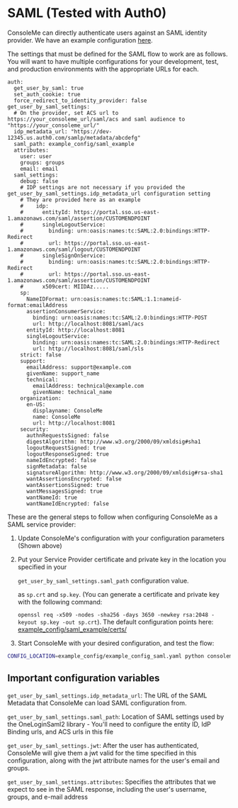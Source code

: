 # SAML \(Tested with Auth0\)

ConsoleMe can directly authenticate users against an SAML identity provider. We have an example configuration [here](https://github.com/Netflix/consoleme/blob/master/example_config/example_config_saml.yaml). 

The settings that must be defined for the SAML flow to work are as follows. You will want to have multiple configurations for your development, test, and production environments with the appropriate URLs for each. 

```text
auth:
  get_user_by_saml: true
  set_auth_cookie: true
  force_redirect_to_identity_provider: false
get_user_by_saml_settings:
  # On the provider, set ACS url to https://your_consoleme_url/saml/acs and saml audience to "https://your_consoleme_url/"
  idp_metadata_url: "https://dev-12345.us.auth0.com/samlp/metadata/abcdefg"
  saml_path: example_config/saml_example
  attributes:
    user: user
    groups: groups
    email: email
  saml_settings:
    debug: false
    # IDP settings are not necessary if you provided the get_user_by_saml_settings.idp_metadata_url configuration setting
    # They are provided here as an example
    #    idp:
    #      entityId: https://portal.sso.us-east-1.amazonaws.com/saml/assertion/CUSTOMENDPOINT
    #      singleLogoutService:
    #        binding: urn:oasis:names:tc:SAML:2.0:bindings:HTTP-Redirect
    #        url: https://portal.sso.us-east-1.amazonaws.com/saml/logout/CUSTOMENDPOINT
    #      singleSignOnService:
    #        binding: urn:oasis:names:tc:SAML:2.0:bindings:HTTP-Redirect
    #        url: https://portal.sso.us-east-1.amazonaws.com/saml/assertion/CUSTOMENDPOINT
    #      x509cert: MIIDAz.....
    sp:
      NameIDFormat: urn:oasis:names:tc:SAML:1.1:nameid-format:emailAddress
      assertionConsumerService:
        binding: urn:oasis:names:tc:SAML:2.0:bindings:HTTP-POST
        url: http://localhost:8081/saml/acs
      entityId: http://localhost:8081
      singleLogoutService:
        binding: urn:oasis:names:tc:SAML:2.0:bindings:HTTP-Redirect
        url: http://localhost:8081/saml/sls
    strict: false
    support:
      emailAddress: support@example.com
      givenName: support_name
      technical:
        emailAddress: technical@example.com
        givenName: technical_name
    organization:
      en-US:
        displayname: ConsoleMe
        name: ConsoleMe
        url: http://localhost:8081
    security:
      authnRequestsSigned: false
      digestAlgorithm: http://www.w3.org/2000/09/xmldsig#sha1
      logoutRequestSigned: true
      logoutResponseSigned: true
      nameIdEncrypted: false
      signMetadata: false
      signatureAlgorithm: http://www.w3.org/2000/09/xmldsig#rsa-sha1
      wantAssertionsEncrypted: false
      wantAssertionsSigned: true
      wantMessagesSigned: true
      wantNameId: true
      wantNameIdEncrypted: false
```

These are the general steps to follow when configuring ConsoleMe as a SAML service provider:

1. Update ConsoleMe's configuration with your configuration parameters \(Shown above\)
2. Put your Service Provider certificate and private key in the location you specified in your

   `get_user_by_saml_settings.saml_path` configuration value.

   as `sp.crt` and `sp.key`. \(You can generate a certificate and private key with the following command:

   `openssl req -x509 -nodes -sha256 -days 3650 -newkey rsa:2048 -keyout sp.key -out sp.crt`\). The default configuration points here: [example\_config/saml\_example/certs/](https://github.com/Netflix/consoleme/tree/master/example_config/saml_example/certs)

3. Start ConsoleMe with your desired configuration, and test the flow:

```bash
CONFIG_LOCATION=example_config/example_config_saml.yaml python consoleme/__main__.py
```

## Important configuration variables

`get_user_by_saml_settings.idp_metadata_url`: The URL of the SAML Metadata that ConsoleMe can load SAML configuration from. 

`get_user_by_saml_settings.saml_path`: Location of SAML settings used by the OneLoginSaml2 library - You'll need to configure the entity ID, IdP Binding urls, and ACS urls in this file

`get_user_by_saml_settings.jwt`: After the user has authenticated, ConsoleMe will give them a jwt valid for the time specified in this configuration, along with the jwt attribute names for the user's email and groups.

`get_user_by_saml_settings.attributes`: Specifies the attributes that we expect to see in the SAML response, including the user's username, groups, and e-mail address

